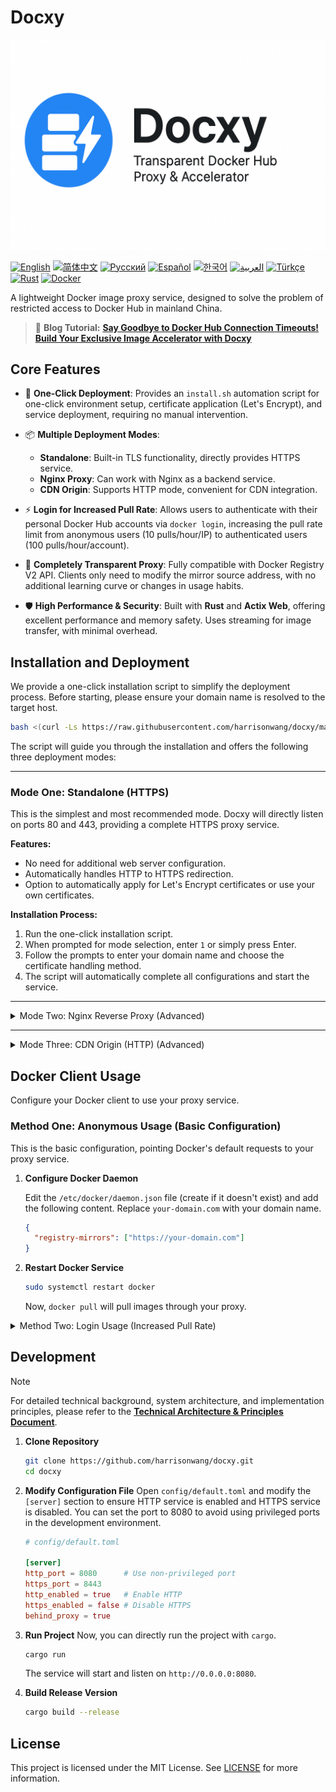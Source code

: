 # Docxy

![og-image](og-image.png)

[![English](https://img.shields.io/badge/English-Click-orange)](README_EN.md)
[![简体中文](https://img.shields.io/badge/简体中文-点击查看-blue)](README.md)
[![Русский](https://img.shields.io/badge/Русский-Нажмите-orange)](README_RU.md)
[![Español](https://img.shields.io/badge/Español-Clic-blue)](README_ES.md)
[![한국어](https://img.shields.io/badge/한국어-클릭-orange)](README_KR.md)
[![العربية](https://img.shields.io/badge/العربية-انقر-blue)](README_AR.md)
[![Türkçe](https://img.shields.io/badge/Türkçe-Tıkla-orange)](README_TR.md)
[![Rust](https://img.shields.io/badge/rust-1.75%2B-blue.svg)](https://www.rust-lang.org)
[![Docker](https://img.shields.io/badge/docker-28%2B-orange.svg)](https://www.docker.com)

A lightweight Docker image proxy service, designed to solve the problem of restricted access to Docker Hub in mainland China.

> 📢 **Blog Tutorial:** [**Say Goodbye to Docker Hub Connection Timeouts! Build Your Exclusive Image Accelerator with Docxy**](https://voxsay.com/posts/docxy-docker-proxy-tutorial-for-china/)

## Core Features

*   🚀 **One-Click Deployment**: Provides an `install.sh` automation script for one-click environment setup, certificate application (Let's Encrypt), and service deployment, requiring no manual intervention.

*   📦 **Multiple Deployment Modes**:
    *   **Standalone**: Built-in TLS functionality, directly provides HTTPS service.
    *   **Nginx Proxy**: Can work with Nginx as a backend service.
    *   **CDN Origin**: Supports HTTP mode, convenient for CDN integration.

*   ⚡ **Login for Increased Pull Rate**: Allows users to authenticate with their personal Docker Hub accounts via `docker login`, increasing the pull rate limit from anonymous users (10 pulls/hour/IP) to authenticated users (100 pulls/hour/account).

*   💎 **Completely Transparent Proxy**: Fully compatible with Docker Registry V2 API. Clients only need to modify the mirror source address, with no additional learning curve or changes in usage habits.

*   🛡️ **High Performance & Security**: Built with **Rust** and **Actix Web**, offering excellent performance and memory safety. Uses streaming for image transfer, with minimal overhead.

## Installation and Deployment

We provide a one-click installation script to simplify the deployment process. Before starting, please ensure your domain name is resolved to the target host.

```bash
bash <(curl -Ls https://raw.githubusercontent.com/harrisonwang/docxy/main/install.sh)
```

The script will guide you through the installation and offers the following three deployment modes:

---

### Mode One: Standalone (HTTPS)

This is the simplest and most recommended mode. Docxy will directly listen on ports 80 and 443, providing a complete HTTPS proxy service.

**Features:**
- No need for additional web server configuration.
- Automatically handles HTTP to HTTPS redirection.
- Option to automatically apply for Let's Encrypt certificates or use your own certificates.

**Installation Process:**
1.  Run the one-click installation script.
2.  When prompted for mode selection, enter `1` or simply press Enter.
3.  Follow the prompts to enter your domain name and choose the certificate handling method.
4.  The script will automatically complete all configurations and start the service.

---

<details>
<summary>Mode Two: Nginx Reverse Proxy (Advanced)</summary>

### Mode Two: Nginx Reverse Proxy

This mode is suitable if you already have Nginx and wish to manage web services centrally through it.

**Features:**
- Nginx handles HTTPS encryption and certificate management, with Docxy running as a plain HTTP backend.
- Docxy runs as a backend HTTP service on a specified port (e.g., 9000).
- Convenient for integration with other services.

**Installation Process:**
1.  Run the one-click installation script.
2.  When prompted for mode selection, enter `2`.
3.  Follow the prompts to enter your domain name, Docxy backend listening port, and certificate information.
4.  The script will automatically generate an example Nginx configuration file for you. You will need to manually add it to your Nginx configuration and reload the Nginx service.

</details>

---

<details>
<summary>Mode Three: CDN Origin (HTTP) (Advanced)</summary>

### Mode Three: CDN Origin (HTTP)

This mode is suitable if you want to use Docxy as the origin for a CDN to achieve better global acceleration.

**Features:**
- Docxy only listens on HTTP ports.
- The CDN provider handles HTTPS requests and certificates.
- Docxy trusts and processes `X-Forwarded-*` headers to correctly identify client IP and protocol.

**Installation Process:**
1.  Run the one-click installation script.
2.  When prompted for mode selection, enter `3`.
3.  Follow the prompts to enter the HTTP port Docxy should listen on.
4.  Configure your CDN service to point its origin to the Docxy service address and port.

</details>


## Docker Client Usage

Configure your Docker client to use your proxy service.

### Method One: Anonymous Usage (Basic Configuration)

This is the basic configuration, pointing Docker's default requests to your proxy service.

1.  **Configure Docker Daemon**

    Edit the `/etc/docker/daemon.json` file (create if it doesn't exist) and add the following content. Replace `your-domain.com` with your domain name.

    ```json
    {
      "registry-mirrors": ["https://your-domain.com"]
    }
    ```

2.  **Restart Docker Service**

    ```bash
    sudo systemctl restart docker
    ```
    Now, `docker pull` will pull images through your proxy.

<details>
<summary>Method Two: Login Usage (Increased Pull Rate)</summary>

This method allows you to get a higher image pull rate by logging in with your Docker Hub account, in addition to anonymous usage.

1.  **Complete Basic Configuration**

    Please ensure you have completed all steps in **Method One**.

2.  **Login to Proxy Service**

    Use the `docker login` command and enter your Docker Hub username and password.

    ```bash
    docker login your-domain.com
    ```

3.  **Synchronize Authentication Information**

    After successful login, you need to manually edit the `~/.docker/config.json` file. Copy the `auth` information generated for `your-domain.com` and paste it for `https://index.docker.io/v1/`.

    Before modification:
    ```json
    {
        "auths": {
            "your-domain.com": {
                "auth": "aBcDeFgHiJkLmNoPqRsTuVwXyZ..."
            }
        }
    }
    ```

    After modification:
    ```json
    {
        "auths": {
            "your-domain.com": {
                "auth": "aBcDeFgHiJkLmNoPqRsTuVwXyZ..."
            },
            "https://index.docker.io/v1/": {
                "auth": "aBcDeFgHiJkLmNoPqRsTuVwXyZ..."
            }
        }
    }
    ```
    After saving the file, your `docker pull` requests will be sent as an authenticated user, thus enjoying higher rate limits.

</details>

## Development

> [!NOTE]
> For detailed technical background, system architecture, and implementation principles, please refer to the [**Technical Architecture & Principles Document**](docs/ARCHITECTURE.md).

1.  **Clone Repository**
    ```bash
    git clone https://github.com/harrisonwang/docxy.git
    cd docxy
    ```

2.  **Modify Configuration File**
    Open `config/default.toml` and modify the `[server]` section to ensure HTTP service is enabled and HTTPS service is disabled. You can set the port to 8080 to avoid using privileged ports in the development environment.

    ```toml
    # config/default.toml

    [server]
    http_port = 8080      # Use non-privileged port
    https_port = 8443
    http_enabled = true   # Enable HTTP
    https_enabled = false # Disable HTTPS
    behind_proxy = true
    ```

3.  **Run Project**
    Now, you can directly run the project with `cargo`.
    ```bash
    cargo run
    ```
    The service will start and listen on `http://0.0.0.0:8080`.

4.  **Build Release Version**
    ```bash
    cargo build --release
    ```

## License

This project is licensed under the MIT License. See [LICENSE](LICENSE) for more information.